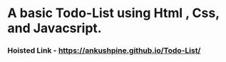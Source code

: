 <h1 Todo-List</h1>
A basic Todo-List using Html , Css, and Javacsript.

### Hoisted Link - https://ankushpine.github.io/Todo-List/

